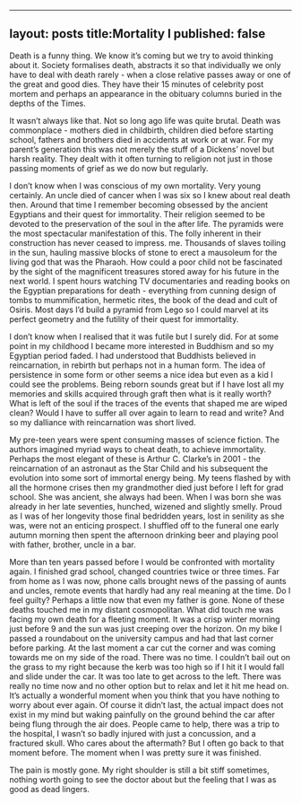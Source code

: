 
---
layout: posts
title:Mortality I 
published: false
---

Death is a funny thing. We know it’s coming but we try to avoid thinking about it. Society formalises death, abstracts it so that individually we only have to deal with death rarely - when a close relative passes away or one of the great and good dies. They have their 15 minutes of celebrity post mortem and perhaps an appearance in  the obituary columns buried in the depths of the Times.

It wasn’t always like that. Not so long ago life was quite brutal. Death was commonplace - mothers died in childbirth, children died before starting school, fathers and brothers died in accidents at work or at war. For my parent’s generation this was not merely the stuff of a Dickens’ novel but harsh reality. They dealt with it often turning to religion not just in those passing moments of grief as we do now but regularly. 

I don’t know when I was conscious of my own mortality. Very young certainly. An uncle  died of cancer when I was six so I knew about real death then. Around that time I remember becoming obsessed by the ancient Egyptians and their quest for immortality. Their religion seemed to be devoted to the preservation of the soul in the after life. The pyramids were the most spectacular manifestation of this. The folly inherent in  their construction has never ceased to  impress. me. Thousands of slaves toiling in the sun, hauling massive blocks of stone to erect a mausoleum for the living god that was the Pharaoh. How could a poor child not be  fascinated by the sight of the magnificent treasures stored away for his future in the next world. I spent hours watching TV documentaries and reading books on the Egyptian preparations for death - everything from  cunning design of  tombs to mummification, hermetic rites, the book of the dead and  cult of Osiris. Most days I’d build a pyramid from Lego so I could marvel at its perfect geometry and the futility of their quest for immortality.

I don’t know when I realised that it was futile but I surely did. For at some point in my childhood I became more interested in Buddhism and so my Egyptian period faded. I had understood that Buddhists believed in reincarnation, in rebirth but perhaps not in a human form. The idea of persistence in some form or other seems a nice idea but even as a kid I could see the problems. Being reborn sounds great but if I have lost all my memories and  skills acquired through graft then what is it really worth? What is left of the soul if the traces of the events  that shaped me are wiped clean? Would I have to suffer all over again to learn to read and write? And so my dalliance with reincarnation was short lived.

My pre-teen years were spent consuming masses of science fiction. The authors imagined myriad ways to cheat death, to achieve immortality. Perhaps the most elegant of these is Arthur C. Clarke’s in 2001 - the reincarnation of an astronaut as the  Star Child and his subsequent the evolution into some sort of immortal energy being. My teens flashed by with all the hormone crises then my grandmother died just before I left for grad school. She was ancient, she always had been. When I was born she was already in her late seventies, hunched, wizened and slightly smelly. Proud as I was of her longevity those final bedridden years, lost in senility as she was, were not an enticing prospect. I shuffled off to the funeral one early autumn morning then spent the afternoon drinking beer and playing pool with father, brother, uncle  in a bar. 

More than ten years passed before I would be confronted with mortality again. I finished grad school, changed countries twice or three times. Far from home as I was now, phone calls brought news of the passing of  aunts and uncles, remote events that hardly had any real meaning at the time. Do I feel guilty? Perhaps a little now that even  my father is gone. None of these deaths touched me in my distant cosmopolitan. What did touch me was facing my own death for a fleeting moment. It was a crisp winter morning just before 9 and the sun was just creeping over the horizon. On my bike I passed a roundabout on  the university campus and had that  last corner before parking. At the last moment a car cut the corner and was coming towards me on my side of the road. There was no time. I couldn’t bail out on the grass to my right because the kerb was too high so if I hit it I would fall and slide under the car. It was too late to get across to the left. There was really no time now and no other option but to  relax and let it hit me head on. It’s actually a wonderful  moment when you think that you have nothing to worry about ever again. Of course it didn’t last, the actual impact does not exist in my mind but waking painfully on the ground behind the car after being flung through the air does. People came to help, there was a trip to the hospital, I wasn’t so badly injured with just a  concussion, and a fractured skull. Who cares about the aftermath? But I often go back to that moment before. The moment when I was pretty sure it was finished.

The pain is mostly gone. My right shoulder is still a bit stiff sometimes, nothing worth going to see the doctor about but the feeling that I was as good as  dead lingers. 
